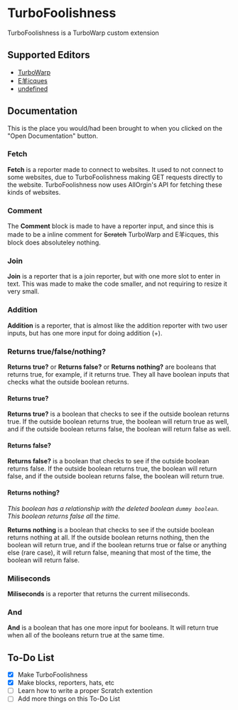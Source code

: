 # TurboFoolishness
TurboFoolishness is a TurboWarp custom extension
## Supported Editors
- [TurboWarp](https://turbowarp.org/editor?extension=https://mwalters75.github.io/TurboFoolishness/TurboFoolishness.js)
- [E羊icques](https://sheeptester.github.io/scratch-gui/?url=https://mwalters75.github.io/TurboFoolishness/TurboFoolishness.js)
- [undefined](https://mwalters75.github.io/scratch-gui/?url=https://mwalters75.github.io/TurboFoolishness/TurboFoolishness.js)
## Documentation
This is the place you would/had been brought to when you clicked on the "Open Documentation" button.
### Fetch
**Fetch** is a reporter made to connect to websites. It used to not connect to some websites, due to TurboFoolishness making GET requests directly to the website. TurboFoolishness now uses AllOrgin's API for fetching these kinds of websites.

### Comment

The **Comment** block is made to have a reporter input, and since this is made to be a inline comment for ~~Scratch~~ TurboWarp and E羊icques, this block does absoluteley nothing.

### Join

**Join** is a reporter that is a join reporter, but with one more slot to enter in text. This was made to make the code smaller, and not requiring to resize it very small.

### Addition

**Addition** is a reporter, that is almost like the addition reporter with two user inputs, but has one more input for doing addition (+).

### Returns true/false/nothing?

**Returns true?** or **Returns false?** or **Returns nothing?** are booleans that returns true, for example, if it returns true. They all have boolean inputs that checks what the outside boolean returns.

#### Returns true?

**Returns true?** is a boolean that checks to see if the outside boolean returns true. If the outside boolean returns true, the boolean will return true as well, and if the outside boolean returns false, the boolean will return false as well.

#### Returns false?

**Returns false?** is a boolean that checks to see if the outside boolean returns false. If the outside boolean returns true, the boolean will return false, and if the outside boolean returns false, the boolean will return true.

#### Returns nothing?
*This boolean has a relationship with the deleted boolean `dummy boolean`. This boolean returns false all the time.*

**Returns nothing** is a boolean that checks to see if the outside boolean returns nothing at all. If the outside boolean returns nothing, then the boolean will return true, and if the boolean returns true or false or anything else (rare case), it will return false, meaning that most of the time, the boolean will return false.

### Miliseconds

**Miliseconds** is a reporter that returns the current miliseconds.

### And

**And** is a boolean that has one more input for booleans. It will return true when all of the booleans return true at the same time. 
## To-Do List
- [x] Make TurboFoolishness
- [x] Make blocks, reporters, hats, etc
- [ ] Learn how to write a proper Scratch extention
- [ ] Add more things on this To-Do List
